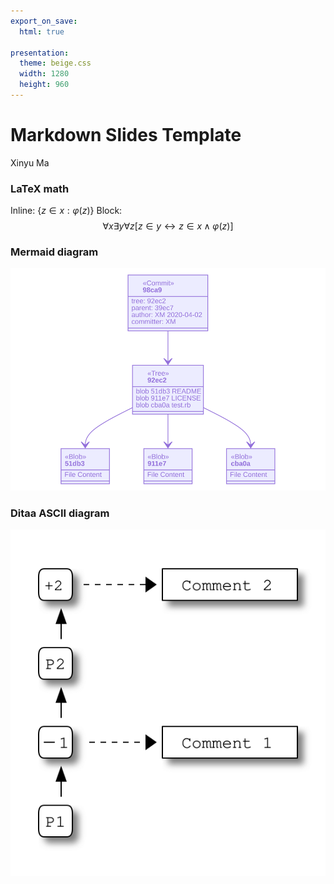 ```yaml
---
export_on_save:
  html: true

presentation:
  theme: beige.css
  width: 1280
  height: 960
---
```


<!-- slide -->
# Markdown Slides Template

Xinyu Ma

<!-- slide -->
### LaTeX math
Inline: $\{z\in x: \varphi(z)\}$
Block:
$$
\forall x\exists y\forall z[z\in y\leftrightarrow z\in x\wedge\varphi(z)]
$$

<!-- slide -->
### Mermaid diagram
![sample](mermaid/sample.svg)

<!-- slide -->
### Ditaa ASCII diagram
![sample](ditaa/gerrit-meta.svg)
